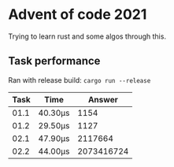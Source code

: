 # Advent of code 2021

Trying to learn rust and some algos through this.

## Task performance
Ran with release build: `cargo run --release`

| Task  | Time          | Answer
|-------|---------------|---------------
| 01.1  | 40.30µs       | 1154
| 01.2  | 29.50µs       | 1127
| 02.1  | 47.90µs       | 2117664
| 02.2  | 44.00µs       | 2073416724